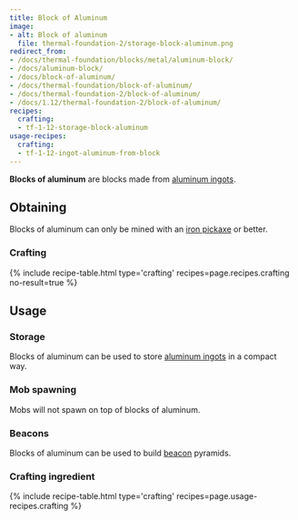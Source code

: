 ```yaml
---
title: Block of Aluminum
image:
- alt: Block of aluminum
  file: thermal-foundation-2/storage-block-aluminum.png
redirect_from:
- /docs/thermal-foundation/blocks/metal/aluminum-block/
- /docs/aluminum-block/
- /docs/block-of-aluminum/
- /docs/thermal-foundation/block-of-aluminum/
- /docs/thermal-foundation-2/block-of-aluminum/
- /docs/1.12/thermal-foundation-2/block-of-aluminum/
recipes:
  crafting:
  - tf-1-12-storage-block-aluminum
usage-recipes:
  crafting:
  - tf-1-12-ingot-aluminum-from-block
---
```


**Blocks of aluminum** are blocks made from [aluminum
ingots](../aluminum-ingot/).


Obtaining
---------

Blocks of aluminum can only be mined with an [iron
pickaxe](https://minecraft.wiki/w/Pickaxe) or better.

### Crafting
{% include recipe-table.html type='crafting' recipes=page.recipes.crafting no-result=true %}


Usage
-----

### Storage
Blocks of aluminum can be used to store [aluminum ingots](../aluminum-ingot/)
in a compact way.

### Mob spawning
Mobs will not spawn on top of blocks of aluminum.

### Beacons
Blocks of aluminum can be used to build
[beacon](https://minecraft.wiki/w/Beacon) pyramids.

### Crafting ingredient
{% include recipe-table.html type='crafting' recipes=page.usage-recipes.crafting %}
